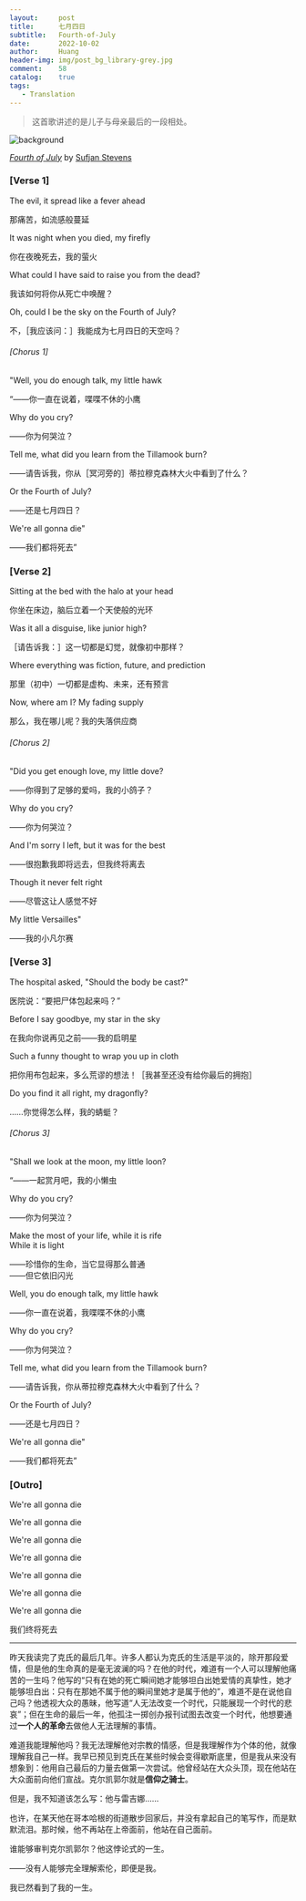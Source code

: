 ```yaml
---
layout:     post
title:      七月四日
subtitle:   Fourth-of-July
date:       2022-10-02
author:     Huang
header-img: img/post_bg_library-grey.jpg
comment:    58
catalog:    true
tags:
   - Translation
---
```


> 这首歌讲述的是儿子与母亲最后的一段相处。

![background](https://huang-feiyu.github.io/img/post_bg_library-grey.jpg)

[*Fourth of July*](https://genius.com/Sufjan-stevens-fourth-of-july-lyrics) by [Sufjan Stevens](https://sufjan.com/)

### [Verse 1]

The evil, it spread like a fever ahead

那痛苦，如流感般蔓延

It was night when you died, my firefly

你在夜晚死去，我的萤火

What could I have said to raise you from the dead?

我该如何将你从死亡中唤醒？

Oh, could I be the sky on the Fourth of July?

不，［我应该问：］我能成为七月四日的天空吗？

###### [Chorus 1]

"Well, you do enough talk, my little hawk

“——你一直在说着，喋喋不休的小鹰

Why do you cry?

——你为何哭泣？

Tell me, what did you learn from the Tillamook burn?

——请告诉我，你从［冥河旁的］蒂拉穆克森林大火中看到了什么？

Or the Fourth of July?

——还是七月四日？

We're all gonna die"

——我们都将死去”

### [Verse 2]

Sitting at the bed with the halo at your head

你坐在床边，脑后立着一个天使般的光环

Was it all a disguise, like junior high?

［请告诉我：］这一切都是幻觉，就像初中那样？

Where everything was fiction, future, and prediction

那里（初中）一切都是虚构、未来，还有预言

Now, where am I? My fading supply

那么，我在哪儿呢？我的失落供应商

###### [Chorus 2]

"Did you get enough love, my little dove?

——你得到了足够的爱吗，我的小鸽子？

Why do you cry?

——你为何哭泣？

And I'm sorry I left, but it was for the best

——很抱歉我即将远去，但我终将离去

Though it never felt right

——尽管这让人感觉不好

My little Versailles"

——我的小凡尔赛

### [Verse 3]

The hospital asked, "Should the body be cast?"

医院说：“要把尸体包起来吗？”

Before I say goodbye, my star in the sky

在我向你说再见之前——我的启明星

Such a funny thought to wrap you up in cloth

把你用布包起来，多么荒谬的想法！［我甚至还没有给你最后的拥抱］

Do you find it all right, my dragonfly?

……你觉得怎么样，我的蜻蜓？

###### [Chorus 3]

"Shall we look at the moon, my little loon?

“——一起赏月吧，我的小懒虫

Why do you cry?

——你为何哭泣？

Make the most of your life, while it is rife<br/>While it is light

——珍惜你的生命，当它显得那么普通<br/>——但它依旧闪光

Well, you do enough talk, my little hawk

——你一直在说着，我喋喋不休的小鹰

Why do you cry?

——你为何哭泣？

Tell me, what did you learn from the Tillamook burn?

——请告诉我，你从蒂拉穆克森林大火中看到了什么？

Or the Fourth of July?

——还是七月四日？

We're all gonna die"

——我们都将死去”

### [Outro]

We're all gonna die

We're all gonna die

We're all gonna die

We're all gonna die

We're all gonna die

We're all gonna die

We're all gonna die

我们终将死去

---

昨天我读完了克氏的最后几年。许多人都认为克氏的生活是平淡的，除开那段爱情，但是他的生命真的是毫无波澜的吗？在他的时代，难道有一个人可以理解他痛苦的一生吗？他写的“只有在她的死亡瞬间她才能够坦白出她爱情的真挚性，她才能够坦白出：只有在那她不属于他的瞬间里她才是属于他的”，难道不是在说他自己吗？他透视大众的愚昧，他写道“人无法改变一个时代，只能展现一个时代的悲哀”；但在生命的最后一年，他孤注一掷创办报刊试图去改变一个时代，他想要通过**一个人的革命**去做他人无法理解的事情。

难道我能理解他吗？我无法理解他对宗教的情感，但是我理解作为个体的他，就像理解我自己一样。我早已预见到克氏在某些时候会变得歇斯底里，但是我从来没有想象到：他用自己最后的力量去做第一次尝试。他曾经站在大众头顶，现在他站在大众面前向他们宣战。克尔凯郭尔就是**信仰之骑士**。

但是，我不知道该怎么写：他与雷吉娜……

也许，在某天他在哥本哈根的街道散步回家后，并没有拿起自己的笔写作，而是默默流泪。那时候，他不再站在上帝面前，他站在自己面前。

谁能够审判克尔凯郭尔？他这悖论式的一生。

——没有人能够完全理解索伦，即便是我。

我已然看到了我的一生。

